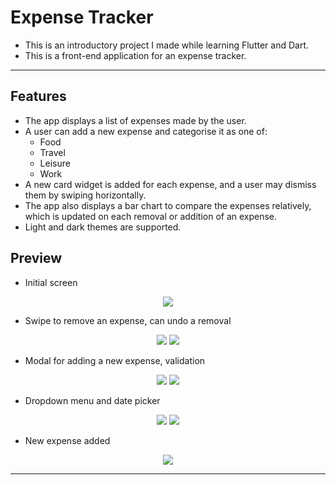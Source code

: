 # Expense Tracker
- This is an introductory project I made while learning Flutter and Dart.
- This is a front-end application for an expense tracker.
---

## Features
- The app displays a list of expenses made by the user.
- A user can add a new expense and categorise it as one of:
  * Food
  * Travel
  * Leisure
  * Work
- A new card widget is added for each expense, and a user may dismiss them by swiping horizontally.
- The app also displays a bar chart to compare the expenses relatively, which is updated on each removal or addition of an expense.
- Light and dark themes are supported.

## Preview
- Initial screen
<p align="center">
  <img src="http://drive.google.com/uc?export=view&id=1UwXwUPtw9MPx9ec8h0dG5h-Yyx6rsT9o" />
</p>

- Swipe to remove an expense, can undo a removal
<p align="center">
  <img src="http://drive.google.com/uc?export=view&id=1YZbs6xXYh8ZyKplUFQ5_RBOwr8Zr47Wz" />
  <img src="http://drive.google.com/uc?export=view&id=1Pws6PlIMnjdAiiw8Lhre4bNCj6Ri_AcT" />
</p>

- Modal for adding a new expense, validation
<p align="center">
  <img src="http://drive.google.com/uc?export=view&id=1Pws6PlIMnjdAiiw8Lhre4bNCj6Ri_AcT" />
  <img src="http://drive.google.com/uc?export=view&id=1DRTySDWwo_kCYKJKRgzwROYK4OSb_UBP" />
</p>

- Dropdown menu and date picker
<p align="center">
  <img src="http://drive.google.com/uc?export=view&id=1IZdNKgRnGSy5i4egZy4sAGwARn5IG0zj" />
  <img src="http://drive.google.com/uc?export=view&id=1Zx556z0p4nTfumFX9NmdKnMJ81sgSryF" />
</p>

- New expense added
<p align="center">
  <img src="http://drive.google.com/uc?export=view&id=16HKb6JQN86IPBNG9eZDgvr0O7vyaheKy" />
</p>

---

